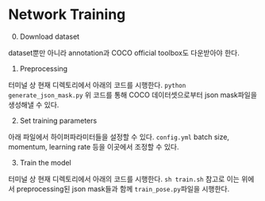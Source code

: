 # Network Training

0) Download dataset

dataset뿐만 아니라 annotation과 COCO official toolbox도 다운받아야 한다.

1) Preprocessing

터미널 상 현재 디렉토리에서 아래의 코드를 시행한다. 
```python generate_json_mask.py```
위 코드를 통해 COCO 데이터셋으로부터 json mask파일을 생성해낼 수 있다. 

2) Set training parameters

아래 파일에서 하이퍼파라미터들을 설정할 수 있다. 
```config.yml```
batch size, momentum, learning rate 등을 이곳에서 조정할 수 있다.

3) Train the model

터미널 상 현재 디렉토리에서 아래의 코드를 시행한다.
```sh train.sh```
참고로 이는 위에서 preprocessing된 json mask들과 함께 ```train_pose.py```파일을 시행한다.